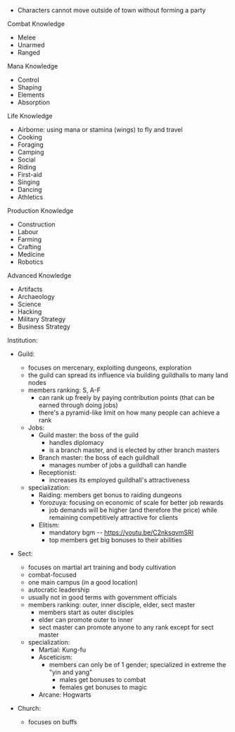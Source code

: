 - Characters cannot move outside of town without forming a party

Combat Knowledge
- Melee
- Unarmed
- Ranged

Mana Knowledge
- Control
- Shaping
- Elements
- Absorption

Life Knowledge
- Airborne: using mana or stamina (wings) to fly and travel
- Cooking
- Foraging
- Camping
- Social
- Riding
- First-aid
- Singing
- Dancing
- Athletics

Production Knowledge
- Construction
- Labour
- Farming
- Crafting
- Medicine
- Robotics

Advanced Knowledge
- Artifacts
- Archaeology
- Science
- Hacking
- Military Strategy
- Business Strategy

Institution:
- Guild:
	- focuses on mercenary, exploiting dungeons, exploration
	- the guild can spread its influence via building guildhalls to many land nodes
	- members ranking: S, A-F
		- can rank up freely by paying contribution points (that can be earned through doing jobs)
		- there's a pyramid-like limit on how many people can achieve a rank
	- Jobs:
		- Guild master: the boss of the guild
			- handles diplomacy
			- is a branch master, and is elected by other branch masters
		- Branch master: the boss of each guildhall
			- manages number of jobs a guildhall can handle
		- Receptionist:
			- increases its employed guildhall's attractiveness
	- specialization:
		- Raiding: members get bonus to raiding dungeons
		- Yorozuya: focusing on economic of scale for better job rewards
			- job demands will be higher (and therefore the price) while remaining competitively attractive for clients
		- Elitism:
			- mandatory bgm -- https://youtu.be/C2nksqvmSRI
			- top members get big bonuses to their abilities
- Sect:
	- focuses on martial art training and body cultivation
	- combat-focused
	- one main campus (in a good location)
	- autocratic leadership
	- usually not in good terms with government officials
	- members ranking: outer, inner disciple, elder, sect master
		- members start as outer disciples
		- elder can promote outer to inner
		- sect master can promote anyone to any rank except for sect master
	- specialization:
		- Martial: Kung-fu
		- Asceticism:
			- members can only be of 1 gender; specialized in extreme the "yin and yang"
				- males get bonuses to combat
				- females get bonuses to magic
		- Arcane: Hogwarts

- Church:
	- focuses on buffs
	